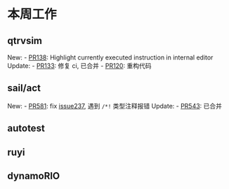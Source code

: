 # 本周工作

## qtrvsim

New:
    - [PR138](https://github.com/cvut/qtrvsim/pull/138): Highlight currently executed instruction in internal editor
Update:
    - [PR133](https://github.com/cvut/qtrvsim/pull/133): 修复 ci, 已合并
    - [PR120](https://github.com/cvut/qtrvsim/pull/120): 重构代码

## sail/act

New:
    - [PR581](https://github.com/rems-project/sail/pull/581): fix [issue237](https://github.com/rems-project/sail/issues/237), 遇到 `/*!` 类型注释报错
Update:
    - [PR543](https://github.com/rems-project/sail/pull/543): 已合并

## autotest

## ruyi

## dynamoRIO
